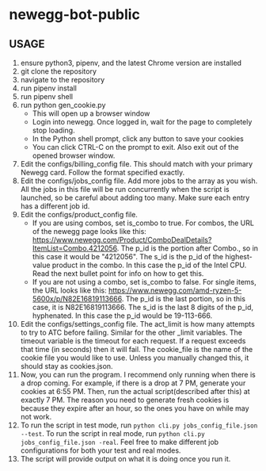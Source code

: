 # newegg-bot-public

## USAGE
1) ensure python3, pipenv, and the latest Chrome version are installed
2) git clone the repository
3) navigate to the repository
4) run pipenv install
5) run pipenv shell
6) run python gen_cookie.py
	- This will open up a browser window
	- Login into newegg. Once logged in, wait for the page to completely stop loading.
	- In the Python shell prompt, click any button to save your cookies
	- You can click CTRL-C on the prompt to exit. Also exit out of the opened browser window.
7) Edit the configs/billing_config file. This should match with your primary Newegg card. Follow the format specified exactly.
8) Edit the configs/jobs_config file. Add more jobs to the array as you wish. All the jobs in this file will be run concurrently when the script is launched, so be careful about adding too many. Make sure each entry has a different job id.
9) Edit the configs/product_config file.
	- If you are using combos, set is_combo to true. For combos, the URL of the newegg page looks like this: https://www.newegg.com/Product/ComboDealDetails?ItemList=Combo.4212056. The p_id is the portion after Combo., so in this case it would be "4212056". The s_id is the p_id of the highest-value product in the combo. In this case the p_id of the Intel CPU. Read the next bullet point for info on how to get this.
	- If you are not using a combo, set is_combo to false. For single items, the URL looks like this: https://www.newegg.com/amd-ryzen-5-5600x/p/N82E16819113666. The p_id is the last portion, so in this case, it is N82E16819113666. The s_id is the last 8 digits of the p_id, hyphenated. In this case the p_id would be 19-113-666.
10) Edit the configs/settings_config file. The act_limit is how many attempts to try to ATC before failing. Similar for the other _limit variables. The timeout variable is the timeout for each request. If a request exceeds that time (in seconds) then it will fail. The cookie_file is the name of the cookie file you would like to use. Unless you manually changed this, it should stay as cookies.json.
11) Now, you can run the program. I recommend only running when there is a drop coming. For example, if there is a drop at 7 PM, generate your cookies at 6:55 PM. Then, run the actual script(described after this) at exactly 7 PM. The reason you need to generate fresh cookies is because they expire after an hour, so the ones you have on while may not work.
12) To run the script in test mode, run `python cli.py jobs_config_file.json --test`. To run the script in real mode, run `python cli.py jobs_config_file.json -real`. Feel free to make different job configurations for both your test and real modes.
13) The script will provide output on what it is doing once you run it.
